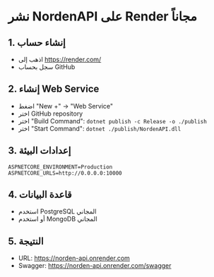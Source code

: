 # نشر NordenAPI على Render مجاناً

## 1. إنشاء حساب
- اذهب إلى https://render.com/
- سجل بحساب GitHub

## 2. إنشاء Web Service
- اضغط "New +" → "Web Service"
- اختر GitHub repository
- اختر "Build Command": `dotnet publish -c Release -o ./publish`
- اختر "Start Command": `dotnet ./publish/NordenAPI.dll`

## 3. إعدادات البيئة
```
ASPNETCORE_ENVIRONMENT=Production
ASPNETCORE_URLS=http://0.0.0.0:10000
```

## 4. قاعدة البيانات
- استخدم PostgreSQL المجاني
- أو استخدم MongoDB المجاني

## 5. النتيجة
- URL: https://norden-api.onrender.com
- Swagger: https://norden-api.onrender.com/swagger
